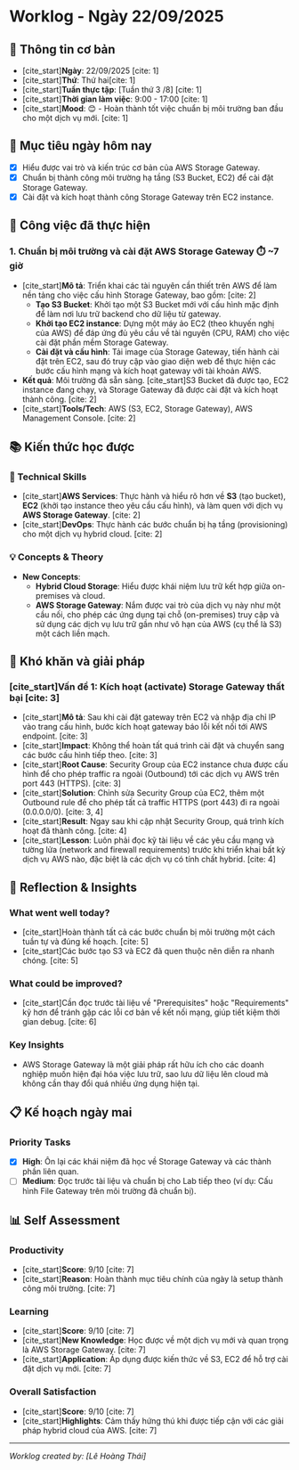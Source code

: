 # Worklog - Ngày 22/09/2025
## 📅 **Thông tin cơ bản**
- [cite_start]**Ngày**: 22/09/2025 [cite: 1]
- [cite_start]**Thứ**: Thứ hai[cite: 1]
- [cite_start]**Tuần thực tập**: [Tuần thứ 3 /8] [cite: 1]
- [cite_start]**Thời gian làm việc**: 9:00 - 17:00 [cite: 1]
- [cite_start]**Mood**: 😊 - Hoàn thành tốt việc chuẩn bị môi trường ban đầu cho một dịch vụ mới. [cite: 1]

## 🎯 **Mục tiêu ngày hôm nay**
- [x] Hiểu được vai trò và kiến trúc cơ bản của AWS Storage Gateway.
- [x] Chuẩn bị thành công môi trường hạ tầng (S3 Bucket, EC2) để cài đặt Storage Gateway.
- [x] Cài đặt và kích hoạt thành công Storage Gateway trên EC2 instance.

## 💼 **Công việc đã thực hiện**

### 1. Chuẩn bị môi trường và cài đặt AWS Storage Gateway ⏱️ ~7 giờ
- [cite_start]**Mô tả**: Triển khai các tài nguyên cần thiết trên AWS để làm nền tảng cho việc cấu hình Storage Gateway, bao gồm: [cite: 2]
    - **Tạo S3 Bucket**: Khởi tạo một S3 Bucket mới với cấu hình mặc định để làm nơi lưu trữ backend cho dữ liệu từ gateway.
    - **Khởi tạo EC2 instance**: Dựng một máy ảo EC2 (theo khuyến nghị của AWS) để đáp ứng đủ yêu cầu về tài nguyên (CPU, RAM) cho việc cài đặt phần mềm Storage Gateway.
    - **Cài đặt và cấu hình**: Tải image của Storage Gateway, tiến hành cài đặt trên EC2, sau đó truy cập vào giao diện web để thực hiện các bước cấu hình mạng và kích hoạt gateway với tài khoản AWS.
- **Kết quả**: Môi trường đã sẵn sàng. [cite_start]S3 Bucket đã được tạo, EC2 instance đang chạy, và Storage Gateway đã được cài đặt và kích hoạt thành công. [cite: 2]
- [cite_start]**Tools/Tech**: AWS (S3, EC2, Storage Gateway), AWS Management Console. [cite: 2]

## 📚 **Kiến thức học được**

### 🔧 Technical Skills
- [cite_start]**AWS Services**: Thực hành và hiểu rõ hơn về **S3** (tạo bucket), **EC2** (khởi tạo instance theo yêu cầu cấu hình), và làm quen với dịch vụ **AWS Storage Gateway**. [cite: 2]
- [cite_start]**DevOps**: Thực hành các bước chuẩn bị hạ tầng (provisioning) cho một dịch vụ hybrid cloud. [cite: 2]

### 💡 Concepts & Theory
- **New Concepts**:
    - **Hybrid Cloud Storage**: Hiểu được khái niệm lưu trữ kết hợp giữa on-premises và cloud.
    - **AWS Storage Gateway**: Nắm được vai trò của dịch vụ này như một cầu nối, cho phép các ứng dụng tại chỗ (on-premises) truy cập và sử dụng các dịch vụ lưu trữ gần như vô hạn của AWS (cụ thể là S3) một cách liền mạch.

## 🚧 **Khó khăn và giải pháp**

### [cite_start]Vấn đề 1: Kích hoạt (activate) Storage Gateway thất bại [cite: 3]
- [cite_start]**Mô tả**: Sau khi cài đặt gateway trên EC2 và nhập địa chỉ IP vào trang cấu hình, bước kích hoạt gateway báo lỗi kết nối tới AWS endpoint. [cite: 3]
- [cite_start]**Impact**: Không thể hoàn tất quá trình cài đặt và chuyển sang các bước cấu hình tiếp theo. [cite: 3]
- [cite_start]**Root Cause**: Security Group của EC2 instance chưa được cấu hình để cho phép traffic ra ngoài (Outbound) tới các dịch vụ AWS trên port 443 (HTTPS). [cite: 3]
- [cite_start]**Solution**: Chỉnh sửa Security Group của EC2, thêm một Outbound rule để cho phép tất cả traffic HTTPS (port 443) đi ra ngoài (0.0.0.0/0). [cite: 3, 4]
- [cite_start]**Result**: Ngay sau khi cập nhật Security Group, quá trình kích hoạt đã thành công. [cite: 4]
- [cite_start]**Lesson**: Luôn phải đọc kỹ tài liệu về các yêu cầu mạng và tường lửa (network and firewall requirements) trước khi triển khai bất kỳ dịch vụ AWS nào, đặc biệt là các dịch vụ có tính chất hybrid. [cite: 4]

## 💭 **Reflection & Insights**

### What went well today?
- [cite_start]Hoàn thành tất cả các bước chuẩn bị môi trường một cách tuần tự và đúng kế hoạch. [cite: 5]
- [cite_start]Các bước tạo S3 và EC2 đã quen thuộc nên diễn ra nhanh chóng. [cite: 5]

### What could be improved?
- [cite_start]Cần đọc trước tài liệu về "Prerequisites" hoặc "Requirements" kỹ hơn để tránh gặp các lỗi cơ bản về kết nối mạng, giúp tiết kiệm thời gian debug. [cite: 6]

### Key Insights
- AWS Storage Gateway là một giải pháp rất hữu ích cho các doanh nghiệp muốn hiện đại hóa việc lưu trữ, sao lưu dữ liệu lên cloud mà không cần thay đổi quá nhiều ứng dụng hiện tại.

## 📋 **Kế hoạch ngày mai**

### Priority Tasks
- [x] **High**: Ôn lại các khái niệm đã học về Storage Gateway và các thành phần liên quan.
- [ ] **Medium**: Đọc trước tài liệu và chuẩn bị cho Lab tiếp theo (ví dụ: Cấu hình File Gateway trên môi trường đã chuẩn bị).

## 📊 **Self Assessment**

### Productivity
- [cite_start]**Score**: 9/10 [cite: 7]
- [cite_start]**Reason**: Hoàn thành mục tiêu chính của ngày là setup thành công môi trường. [cite: 7]

### Learning
- [cite_start]**Score**: 9/10 [cite: 7]
- [cite_start]**New Knowledge**: Học được về một dịch vụ mới và quan trọng là AWS Storage Gateway. [cite: 7]
- [cite_start]**Application**: Áp dụng được kiến thức về S3, EC2 để hỗ trợ cài đặt dịch vụ mới. [cite: 7]

### Overall Satisfaction
- [cite_start]**Score**: 9/10 [cite: 7]
- [cite_start]**Highlights**: Cảm thấy hứng thú khi được tiếp cận với các giải pháp hybrid cloud của AWS. [cite: 7]

---
*Worklog created by: [Lê Hoàng Thái]*
